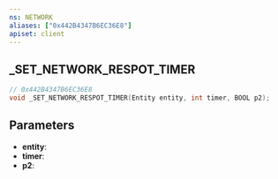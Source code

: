 ```yaml
---
ns: NETWORK
aliases: ["0x442B4347B6EC36E8"]
apiset: client
---
```

## _SET_NETWORK_RESPOT_TIMER

```c
// 0x442B4347B6EC36E8
void _SET_NETWORK_RESPOT_TIMER(Entity entity, int timer, BOOL p2);
```


## Parameters
* **entity**:
* **timer**:
* **p2**: